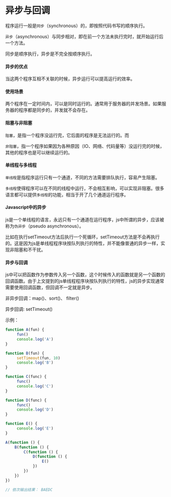 # 异步与回调

程序运行一般是`同步`（synchronous）的，即按照代码书写的顺序执行。

`异步`（asynchronous）与同步相对，即在前一个方法未执行完时，就开始运行后一个方法。

同步是顺序执行，异步是不完全按顺序执行。



#### 异步的优点

当这两个程序互相不关联的时候，异步运行可以提高运行的效率。



#### 使用场景

两个程序在一定时间内，可以是同时运行的。通常用于服务器的并发场景。如果服务器的程序都是同步的，并发就不会存在。



#### 阻塞与非阻塞

`阻塞`，是指一个程序没运行完，它后面的程序是无法运行的。而

`非阻塞`，指一个程序如果因为各种原因（IO、网络、代码量等）没运行完的时候，其他的程序也是可以继续运行的。



#### 单线程与多线程

`单线程`是指程序运行只有一个通道，不同的方法需要排队执行，容易产生阻塞。

`多线程`使得程序可以在不同的线程中运行，不会相互影响，可以实现非阻塞。很多语言都可以提供`多线程`的功能，相当于开了几个通道运行程序。



#### Javascript中的异步

js是一个单线程的语言，永远只有一个通道在运行程序，js中所谓的异步，应该被称为`伪异步`（pseudo asynchronous）。

比如在执行setTimeout方法后执行一个死循环，setTimeout方法是不会再执行的。这是因为js是单线程程序块按队列执行的特性，并不能像普通的异步一样，实现非阻塞和不干扰。



#### 异步与回调

js中可以把函数作为参数传入另一个函数，这个时候传入的函数就是另一个函数的回调函数。由于上文提到的js单线程程序块按队列执行的特性，js的异步实现通常需要使用回调函数，但回调不一定就是异步。

非异步回调：map()、sort()、 filter()

异步回调:  setTimeout()

示例：

```javascript
function A(fun) {
     fun()
     console.log('A')
}

function B(fun) {
     setTimeout(fun, 10)
     console.log('B')
}

function C(func) {
     func()
     console.log('C')
}

function D(func) {
     func()
     console.log('D')
}

function E() {
     console.log('E')
}

A(function () {
	B(function () {
		C(function () {
            D(function () {
				E()
            })
        })
    })
})

// 依次输出结果： BAEDC
```

